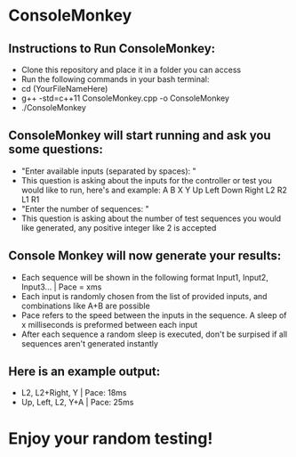 # ConsoleMonkey
## Instructions to Run ConsoleMonkey:
- Clone this repository and place it in a folder you can access
- Run the following commands in your bash terminal:
- cd (YourFileNameHere)
- g++ -std=c++11 ConsoleMonkey.cpp -o ConsoleMonkey
- ./ConsoleMonkey
## ConsoleMonkey will start running and ask you some questions:
- "Enter available inputs (separated by spaces): "
- This question is asking about the inputs for the controller or test you would like to run, here's and example: A B X Y Up Left Down Right L2 R2 L1 R1
- "Enter the number of sequences: "
- This question is asking about the number of test sequences you would like generated, any positive integer like 2 is accepted
## Console Monkey will now generate your results:
- Each sequence will be shown in the following format Input1, Input2, Input3... | Pace = xms
- Each input is randomly chosen from the list of provided inputs, and combinations like A+B are possible
- Pace refers to the speed between the inputs in the sequence. A sleep of x milliseconds is preformed between each input
- After each sequence a random sleep is executed, don't be surpised if all sequences aren't generated instantly
## Here is an example output:
- L2, L2+Right, Y | Pace: 18ms
- Up, Left, L2, Y+A | Pace: 25ms
# Enjoy your random testing!
